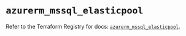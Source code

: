 # `azurerm_mssql_elasticpool`

Refer to the Terraform Registry for docs: [`azurerm_mssql_elasticpool`](https://registry.terraform.io/providers/hashicorp/azurerm/4.6.0/docs/resources/mssql_elasticpool).
